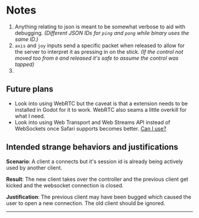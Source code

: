 # Notes

1. Anything relating to json is meant to be somewhat verbose to aid with debugging. _(Different JSON IDs for `ping` and `pong` while binary uses the same ID.)_
2. `axis` and `joy` inputs send a specific packet when released to allow for the server to interpret it as pressing in on the stick. _(If the control not moved too from `0` and released it's safe to assume the control was tapped)_
3. 
## Future plans

- Look into using WebRTC but the caveat is that a extension needs to be installed in Godot for it to work. WebRTC also seams a little overkill for what I need.
- Look into using Web Transport and Web Streams API instead of WebSockets once Safari supports becomes better. [Can I use?](https://caniuse.com/mdn-api_webtransport)

## Intended strange behaviors and justifications

**Scenario**: A client a connects but it's session id is already being actively used by another client.

**Result**: The new client takes over the controller and the previous client get kicked and the websocket connection is closed.

**Justification**: The previous client may have been bugged which caused the user to open a new connection. The old client should be ignored.

---
